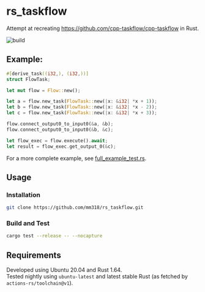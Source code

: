 # rs_taskflow
Attempt at recreating https://github.com/cpp-taskflow/cpp-taskflow in Rust. 

![build](https://github.com/mm318/rs_taskflow/actions/workflows/build.yml/badge.svg)


## Example:
```rust
#[derive_task((i32,), (i32,))]
struct FlowTask;

let mut flow = Flow::new();

let a = flow.new_task(FlowTask::new(|x: &i32| *x + 1));
let b = flow.new_task(FlowTask::new(|x: &i32| *x - 2));
let c = flow.new_task(FlowTask::new(|x: &i32| *x + 3));

flow.connect_output0_to_input0(&a, &b);
flow.connect_output0_to_input0(&b, &c);

let flow_exec = flow.execute().await;
let result = flow_exec.get_output_0(&c);
```

For a more complete example, see [full_example_test.rs](rs_taskflow/tests/full_example_test.rs).


## Usage

### Installation
```bash
git clone https://github.com/mm318/rs_taskflow.git
```

### Build and Test
```bash
cargo test --release -- --nocapture
```


## Requirements

Developed using Ubuntu 20.04 and Rust 1.64.  
Tested nightly using `ubuntu-latest` and latest stable Rust (as fetched by `actions-rs/toolchain@v1`). 
